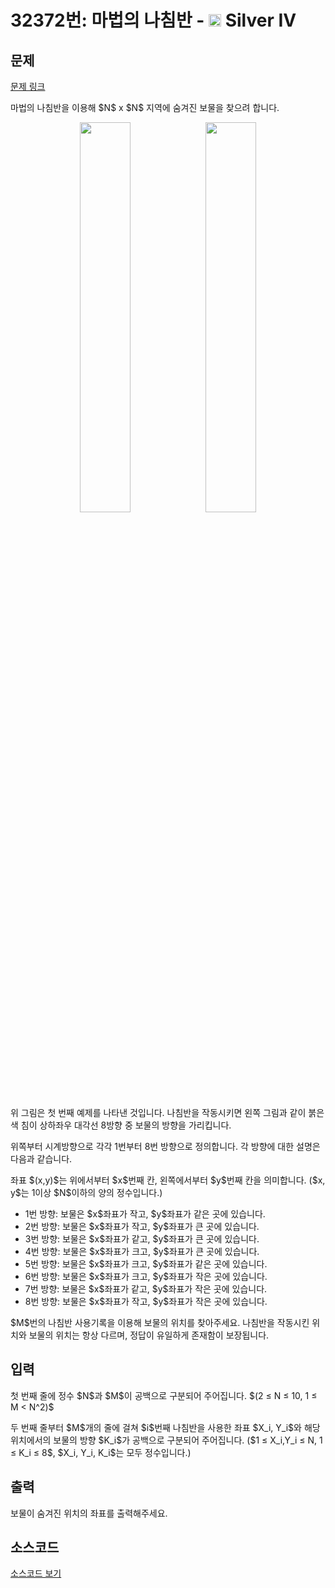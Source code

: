 # 32372번: 마법의 나침반 - <img src="https://static.solved.ac/tier_small/7.svg" style="height:20px" /> Silver IV

<!-- performance -->

<!-- 문제 제출 후 깃허브에 푸시를 했을 때 제출한 코드의 성능이 입력될 공간입니다.-->

<!-- end -->

## 문제

[문제 링크](https://boj.kr/32372)


<p>마법의 나침반을 이용해 $N$ x $N$ 지역에 숨겨진 보물을 찾으려 합니다.</p>

<p style="text-align: center;"><img alt="" src="https://upload.acmicpc.net/4641ba32-14d0-4035-a5e4-4ea785413bb1/-/preview/" style="height: 40%; width: 40%;"><img alt="" src="https://upload.acmicpc.net/111167f5-67aa-42e6-b6d0-68d572e917bc/-/preview/" style="height: 40%; width: 40%;"></p>

<p>위 그림은 첫 번째 예제를 나타낸 것입니다. 나침반을 작동시키면 왼쪽 그림과 같이 붉은색 침이 상하좌우 대각선 8방향 중 보물의 방향을 가리킵니다.</p>

<p>위쪽부터 시계방향으로 각각 1번부터 8번 방향으로 정의합니다. 각 방향에 대한 설명은 다음과 같습니다.</p>

<p>좌표 $(x,y)$는 위에서부터 $x$번째 칸, 왼쪽에서부터 $y$번째 칸을 의미합니다. ($x, y$는 1이상 $N$이하의 양의 정수입니다.)</p>

<ul>
<li>1번 방향: 보물은 $x$좌표가 작고, $y$좌표가 같은 곳에 있습니다.</li>
<li>2번 방향: 보물은 $x$좌표가 작고, $y$좌표가 큰 곳에 있습니다.</li>
<li>3번 방향: 보물은 $x$좌표가 같고, $y$좌표가 큰 곳에 있습니다.</li>
<li>4번 방향: 보물은 $x$좌표가 크고, $y$좌표가 큰 곳에 있습니다.</li>
<li>5번 방향: 보물은 $x$좌표가 크고, $y$좌표가 같은 곳에 있습니다.</li>
<li>6번 방향: 보물은 $x$좌표가 크고, $y$좌표가 작은 곳에 있습니다.</li>
<li>7번 방향: 보물은 $x$좌표가 같고, $y$좌표가 작은 곳에 있습니다.</li>
<li>8번 방향: 보물은 $x$좌표가 작고, $y$좌표가 작은 곳에 있습니다.</li>
</ul>

<p>$M$번의 나침반 사용기록을 이용해 보물의 위치를 찾아주세요. 나침반을 작동시킨 위치와 보물의 위치는 항상 다르며, 정답이 유일하게 존재함이 보장됩니다.</p>



## 입력


<p>첫 번째 줄에 정수 $N$과 $M$이 공백으로 구분되어 주어집니다. $(2 ≤ N ≤ 10, 1 ≤ M &lt; N^2)$</p>

<p>두 번째 줄부터 $M$개의 줄에 걸쳐 $i$번째 나침반을 사용한 좌표 $X_i, Y_i$와 해당 위치에서의 보물의 방향 $K_i$가 공백으로 구분되어 주어집니다. ($1 ≤ X_i,Y_i ≤ N, 1 ≤ K_i ≤ 8$, $X_i, Y_i, K_i$는 모두 정수입니다.)</p>



## 출력


<p>보물이 숨겨진 위치의 좌표를 출력해주세요.</p>



## 소스코드

[소스코드 보기](마법의%20나침반.cpp)